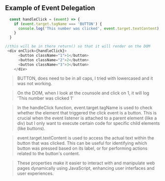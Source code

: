 ## Example of Event Delegation 

```js 
  const handleClick = (event) => {
    if (event.target.tagName === 'BUTTON') {
      console.log('This number was clicked', event.target.textContent);
    }
  }

//this will be in there return() so that it will render on the DOM
 <div onClick={handleClick}>
      <button className="1">1</button>
      <button className="2">2</button>
      <button className="3">3</button>
    </div>
```
> BUTTON, does need to be in all caps, I tried with lowercased and it was not working. 

>On the DOM, when I look at the counsole and click on 1, it will log 'This number was clicked 1'

>In the handleClick function, event.target.tagName is used to check whether the element that triggered the click event is a button. This is crucial when the event listener is attached to a parent element (like a div) but I only want to execute certain code for specific child elements (like buttons).

>event.target.textContent is used to access the actual text within the button that was clicked. This can be useful for identifying which button was pressed based on its label, or for performing actions related to the button's content.

>These properties make it easier to interact with and manipulate web pages dynamically using JavaScript, enhancing user interfaces and user experiences.